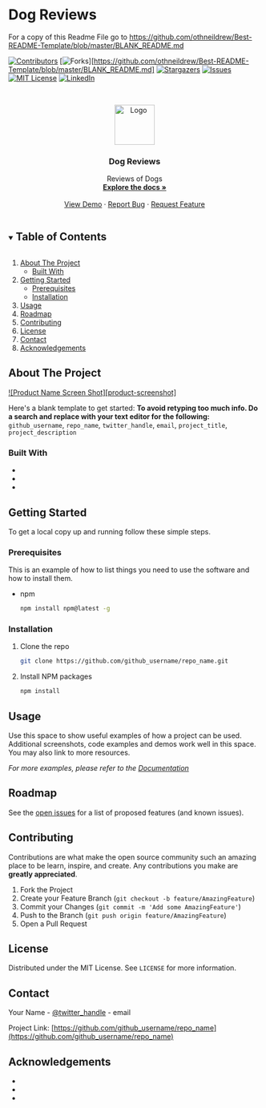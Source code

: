 # Dog Reviews

For a copy of this Readme File go to https://github.com/othneildrew/Best-README-Template/blob/master/BLANK_README.md
<!--
*** Thanks for checking out the Best-README-Template. If you have a suggestion
*** that would make this better, please fork the repo and create a pull request
*** or simply open an issue with the tag "enhancement".
*** Thanks again! Now go create something AMAZING! :D
***
***
***
*** To avoid retyping too much info. Do a search and replace for the following:
*** github_username, repo_name, twitter_handle, email, project_title, project_description
-->



<!-- PROJECT SHIELDS -->
<!--
*** I'm using markdown "reference style" links for readability.
*** Reference links are enclosed in brackets [ ] instead of parentheses ( ).
*** See the bottom of this document for the declaration of the reference variables
*** for contributors-url, forks-url, etc. This is an optional, concise syntax you may use.
*** https://www.markdownguide.org/basic-syntax/#reference-style-links
-->
[![Contributors][contributors-shield]][contributors-url]
[![Forks][forks-shield]][https://github.com/othneildrew/Best-README-Template/blob/master/BLANK_README.md]
[![Stargazers][stars-shield]][stars-url]
[![Issues][issues-shield]][issues-url]
[![MIT License][license-shield]][license-url]
[![LinkedIn][linkedin-shield]][linkedin-url]



<!-- PROJECT LOGO -->
<br />
<p align="center">
  <a href="https://github.com/CyclonaGowen/reviews">
    <img src="images/puppy.png" alt="Logo" width="80" height="80">
  </a>

  <h3 align="center">Dog Reviews</h3>

  <p align="center">
    Reviews of Dogs
    <br />
    <a href="https://github.com/CyclonaGowen/reviews"><strong>Explore the docs »</strong></a>
    <br />
    <br />
    <a href="https://github.com/CyclonaGowen/reviews">View Demo</a>
    ·
    <a href="https://github.com/CyclonaGowen/reviews">Report Bug</a>
    ·
    <a href="https://github.com/CyclonaGowen/reviews">Request Feature</a>
  </p>
</p>



<!-- TABLE OF CONTENTS -->
<details open="open">
  <summary><h2 style="display: inline-block">Table of Contents</h2></summary>
  <ol>
    <li>
      <a href="#about-the-project">About The Project</a>
      <ul>
        <li><a href="#built-with">Built With</a></li>
      </ul>
    </li>
    <li>
      <a href="#getting-started">Getting Started</a>
      <ul>
        <li><a href="#prerequisites">Prerequisites</a></li>
        <li><a href="#installation">Installation</a></li>
      </ul>
    </li>
    <li><a href="#usage">Usage</a></li>
    <li><a href="#roadmap">Roadmap</a></li>
    <li><a href="#contributing">Contributing</a></li>
    <li><a href="#license">License</a></li>
    <li><a href="#contact">Contact</a></li>
    <li><a href="#acknowledgements">Acknowledgements</a></li>
  </ol>
</details>



<!-- ABOUT THE PROJECT -->
## About The Project

[![Product Name Screen Shot][product-screenshot]](https://example.com)

Here's a blank template to get started:
**To avoid retyping too much info. Do a search and replace with your text editor for the following:**
`github_username`, `repo_name`, `twitter_handle`, `email`, `project_title`, `project_description`


### Built With

* []()
* []()
* []()



<!-- GETTING STARTED -->
## Getting Started

To get a local copy up and running follow these simple steps.

### Prerequisites

This is an example of how to list things you need to use the software and how to install them.
* npm
  ```sh
  npm install npm@latest -g
  ```

### Installation

1. Clone the repo
   ```sh
   git clone https://github.com/github_username/repo_name.git
   ```
2. Install NPM packages
   ```sh
   npm install
   ```



<!-- USAGE EXAMPLES -->
## Usage

Use this space to show useful examples of how a project can be used. Additional screenshots, code examples and demos work well in this space. You may also link to more resources.

_For more examples, please refer to the [Documentation](https://example.com)_



<!-- ROADMAP -->
## Roadmap

See the [open issues](https://github.com/github_username/repo_name/issues) for a list of proposed features (and known issues).



<!-- CONTRIBUTING -->
## Contributing

Contributions are what make the open source community such an amazing place to be learn, inspire, and create. Any contributions you make are **greatly appreciated**.

1. Fork the Project
2. Create your Feature Branch (`git checkout -b feature/AmazingFeature`)
3. Commit your Changes (`git commit -m 'Add some AmazingFeature'`)
4. Push to the Branch (`git push origin feature/AmazingFeature`)
5. Open a Pull Request



<!-- LICENSE -->
## License

Distributed under the MIT License. See `LICENSE` for more information.



<!-- CONTACT -->
## Contact

Your Name - [@twitter_handle](https://twitter.com/twitter_handle) - email

Project Link: [https://github.com/github_username/repo_name](https://github.com/github_username/repo_name)



<!-- ACKNOWLEDGEMENTS -->
## Acknowledgements

* []()
* []()
* []()





<!-- MARKDOWN LINKS & IMAGES -->
<!-- https://www.markdownguide.org/basic-syntax/#reference-style-links -->
[contributors-shield]: https://img.shields.io/github/contributors/github_username/repo.svg?style=for-the-badge
[contributors-url]: https://github.com/github_username/repo_name/graphs/contributors
[forks-shield]: https://img.shields.io/github/forks/github_username/repo.svg?style=for-the-badge
[forks-url]: https://github.com/github_username/repo_name/network/members
[stars-shield]: https://img.shields.io/github/stars/github_username/repo.svg?style=for-the-badge
[stars-url]: https://github.com/github_username/repo_name/stargazers
[issues-shield]: https://img.shields.io/github/issues/github_username/repo.svg?style=for-the-badge
[issues-url]: https://github.com/github_username/repo_name/issues
[license-shield]: https://img.shields.io/github/license/github_username/repo.svg?style=for-the-badge
[license-url]: https://github.com/github_username/repo_name/blob/master/LICENSE.txt
[linkedin-shield]: https://img.shields.io/badge/-LinkedIn-black.svg?style=for-the-badge&logo=linkedin&colorB=555
[linkedin-url]: https://linkedin.com/in/github_username
